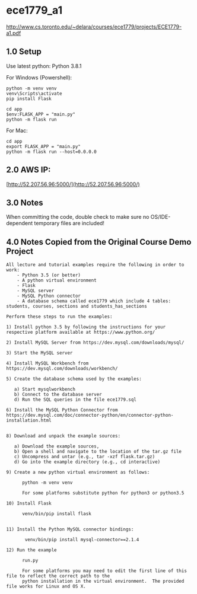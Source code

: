 # ece1779_a1
http://www.cs.toronto.edu/~delara/courses/ece1779/projects/ECE1779-a1.pdf

## 1.0 Setup
Use latest python: Python 3.8.1

For Windows (Powershell):
```
python -m venv venv
venv\Scripts\activate
pip install Flask

cd app
$env:FLASK_APP = "main.py"
python -m flask run
```
For Mac:
```
cd app
export FLASK_APP = "main.py"
python -m flask run --host=0.0.0.0
```

## 2.0 AWS IP:

[http://52.207.56.96:5000/](http://52.207.56.96:5000/)


## 3.0 Notes
When committing the code, double check to make sure no OS/IDE-dependent temporary files are included!

## 4.0 Notes Copied from the Original Course Demo Project
```
All lecture and tutorial examples require the following in order to work:
    - Python 3.5 (or better)
    - A python virtual environment
    - Flask
    - MySQL server
    - MySQL Python connector
    - A database schema called ece1779 which include 4 tables: students, courses, sections and students_has_sections

Perform these steps to run the examples:

1) Install python 3.5 by following the instructions for your respective platform available at https://www.python.org/

2) Install MySQL Server from https://dev.mysql.com/downloads/mysql/

3) Start the MySQL server

4) Install MySQL Workbench from https://dev.mysql.com/downloads/workbench/

5) Create the database schema used by the examples:

   a) Start mysqlworkbench
   b) Connect to the database server
   d) Run the SQL queries in the file ece1779.sql

6) Install the MySQL Python Connector from https://dev.mysql.com/doc/connector-python/en/connector-python-installation.html


8) Download and unpack the example sources:

   a) Download the example sources,
   b) Open a shell and navigate to the location of the tar.gz file
   c) Uncompress and untar (e.g., tar -xzf flask.tar.gz)
   d) Go into the example directory (e.g., cd interactive)

9) Create a new python virtual environment as follows:

      python -m venv venv

      For some platforms substitute python for python3 or python3.5

10) Install Flask

      venv/bin/pip install flask


11) Install the Python MySQL connector bindings:

       venv/bin/pip install mysql-connector==2.1.4

12) Run the example

      run.py

      For some platforms you may need to edit the first line of this file to reflect the correct path to the
      python installation in the virtual environment.  The provided file works for Linux and OS X.
```
